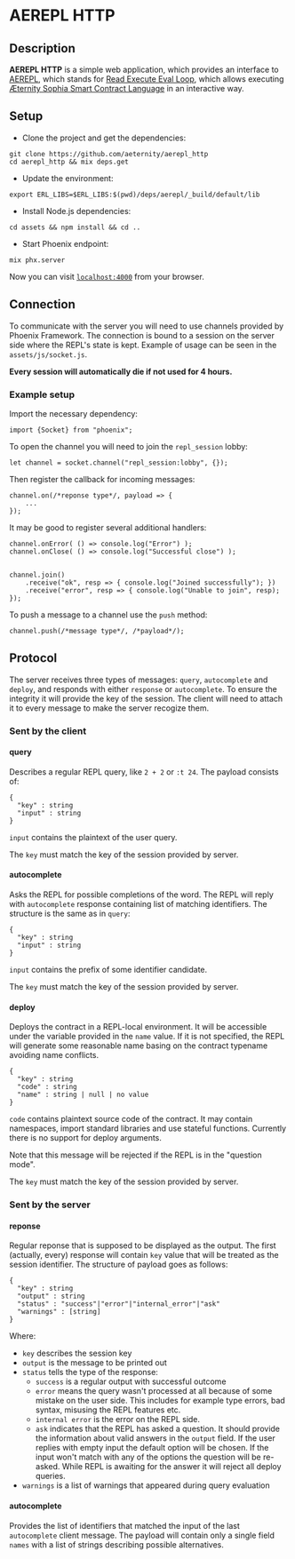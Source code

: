 # AEREPL HTTP

## Description
**AEREPL HTTP** is a simple web application, which provides an interface to [AEREPL](https://github.com/aeternity/aerepl), which stands for [Read Execute Eval Loop](https://en.wikipedia.org/wiki/Read%E2%80%93eval%E2%80%93print_loop), which allows executing [Æternity Sophia Smart Contract Language](https://github.com/aeternity/aesophia/blob/lima/docs/sophia.md) in an interactive way.

## Setup

- Clone the project and get the dependencies:
```
git clone https://github.com/aeternity/aerepl_http
cd aerepl_http && mix deps.get
```
- Update the environment:
```
export ERL_LIBS=$ERL_LIBS:$(pwd)/deps/aerepl/_build/default/lib
```
- Install Node.js dependencies:
```
cd assets && npm install && cd ..
```
- Start Phoenix endpoint:
```
mix phx.server
```

Now you can visit [`localhost:4000`](http://localhost:4000) from your browser.

## Connection

To communicate with the server you will need to use channels provided by Phoenix Framework.
The connection is bound to a session on the server side where the REPL's state is kept.
Example of usage can be seen in the `assets/js/socket.js`.

**Every session will automatically die if not used for 4 hours.**


### Example setup

Import the necessary dependency:
```
import {Socket} from "phoenix";
```

To open the channel you will need to join the `repl_session` lobby:
```
let channel = socket.channel("repl_session:lobby", {});
```

Then register the callback for incoming messages:
```
channel.on(/*reponse type*/, payload => {
    ...
});
```

It may be good to register several additional handlers:
```
channel.onError( () => console.log("Error") );
channel.onClose( () => console.log("Successful close") );


channel.join()
    .receive("ok", resp => { console.log("Joined successfully"); })
    .receive("error", resp => { console.log("Unable to join", resp); });
```

To push a message to a channel use the `push` method:

```
channel.push(/*message type*/, /*payload*/);
```

## Protocol

The server receives three types of messages: `query`, `autocomplete` and `deploy`,
and responds with either `response` or `autocomplete`.
To ensure the integrity it will provide the key of the session. The client will need to attach
it to every message to make the server recogize them.

### Sent by the client

#### query

Describes a regular REPL query, like `2 + 2` or `:t 24`. The payload consists of:
```
{
  "key" : string
  "input" : string
}
```
`input` contains the plaintext of the user query.

The `key` must match the key of the session provided by server.

#### autocomplete

Asks the REPL for possible completions of the word. The REPL will reply with `autocomplete` response 
containing list of matching identifiers. The structure is the same as in `query`:
```
{
  "key" : string
  "input" : string
}
```
`input` contains the prefix of some identifier candidate.

The `key` must match the key of the session provided by server.

#### deploy

Deploys the contract in a REPL-local environment. It will be accessible under the variable
provided in the `name` value. If it is not specified, the REPL will generate some reasonable 
name basing on the contract typename avoiding name conflicts.
```
{
  "key" : string
  "code" : string
  "name" : string | null | no value
}
```
`code` contains plaintext source code of the contract. It may contain namespaces, 
import standard libraries and use stateful functions. Currently there is no support
for deploy arguments.

Note that this message will be rejected if the REPL is in the "question mode".

The `key` must match the key of the session provided by server.


### Sent by the server

#### reponse

Regular reponse that is supposed to be displayed as the output.
The first (actually, every) response will contain `key` value that will be treated as the
session identifier. The structure of payload goes as follows:
```
{
  "key" : string
  "output" : string
  "status" : "success"|"error"|"internal_error"|"ask"
  "warnings" : [string]
}
```
Where:
 - `key` describes the session key
 - `output` is the message to be printed out
 - `status` tells the type of the response:
   - `success` is a regular output with successful outcome
   - `error` means the query wasn't processed at all because of some mistake on the user side. This includes for example type errors, bad syntax, misusing the REPL features etc.
   - `internal error` is the error on the REPL side.
   - `ask` indicates that the REPL has asked a question. It should provide the information about valid answers in the `output` field. If the user replies with empty input the default option will be chosen. If the input won't match with any of the options the question will be re-asked. While REPL is awaiting for the answer it will reject all deploy queries.
 - `warnings` is a list of warnings that appeared during query evaluation
   

#### autocomplete

Provides the list of identifiers that matched the input of the last `autocomplete` client message.
The payload will contain only a single field `names` with a list of strings describing possible
alternatives.
